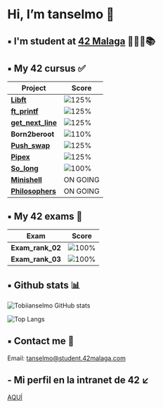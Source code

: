 <h1> Hi, I’m tanselmo 👋 </h1>

## ▪️ I'm student at [42 Malaga](https://www.42malaga.com/) 👨🏻‍💻📚

## ▪️ My 42 cursus ✅
| Project | Score |
|--------|--------|
| [**Libft**](https://github.com/Tobiianselmo/Libft) | ![125%](https://progress-bar.dev/125)
| [**ft_printf**](https://github.com/Tobiianselmo/ft_printf) | ![125%](https://progress-bar.dev/100)
| [**get_next_line**](https://github.com/Tobiianselmo/Get_next_line) | ![125%](https://progress-bar.dev/125)
| **Born2beroot** | ![110%](https://progress-bar.dev/110)
| [**Push_swap**](https://github.com/Tobiianselmo/Push_swap) | ![125%](https://progress-bar.dev/125)
| [**Pipex**](https://github.com/Tobiianselmo/Pipex) | ![125%](https://progress-bar.dev/125)
| [**So_long**](https://github.com/Tobiianselmo/So_long) | ![100%](https://progress-bar.dev/100)
| [**Minishell**](https://github.com/Tobiianselmo/Minishell) | ON GOING
| [**Philosophers**](https://github.com/Tobiianselmo/Philosophers) | ON GOING

## ▪️ My 42 exams 💯
| Exam | Score |
|--------|--------|
| **Exam_rank_02** | ![100%](https://progress-bar.dev/100)
| **Exam_rank_03** | ![100%](https://progress-bar.dev/100)

## ▪️ Github stats 📊

![Tobiianselmo GitHub stats](https://github-readme-stats.vercel.app/api?username=Tobiianselmo&show_icons=true&theme=github_dark)

![Top Langs](https://github-readme-stats.vercel.app/api/top-langs/?username=Tobiianselmo&layout=compact&theme=github_dark)

## ▪️ Contact me 📩

Email: tanselmo@student.42malaga.com

## - Mi perfil en la intranet de 42 ↙️
[AQUÍ](https://profile.intra.42.fr/users/tanselmo)
